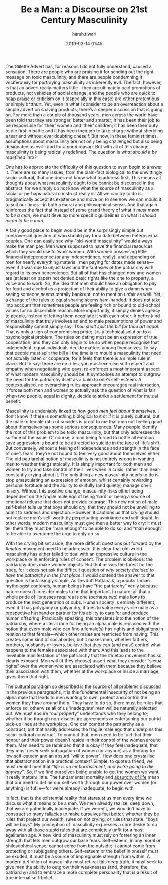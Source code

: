 ﻿---
layout: post
current: post
navigation: True
class: post-template

title: "Be a Man: a Discourse on 21st Century Masculinity"
author: harsh.tiwari
cover: masculinity.jpg
tags: society
date: 2019-03-14 01:45
link: https://pixabay.com/illustrations/male-symbol-man-silhouette-slide-601785/
---

The Gillette Advert has, for reasons I do not fully understand, caused a
sensation. There are people who are praising it for sending out the right
message on toxic masculinity, and there are people condemning it vociferously
for portraying masculinity as inherently evil. The fact, however, is that an
advert really matters little—they are ultimately paid promotions of products,
not vehicles of social change, and the people who are quick to heap praise or
criticism on it (especially in this case) are either pretentious or simply
b\*tthurt. Yet, even in what I consider to be an overreaction about a simple
advert on shaving products, there’s a deeper discussion that is going on. For
more than a couple of thousand years, men across the world have been told that
they are stronger, better and smarter; it has been their job to be responsible
for ‘their’ women and ‘their’ children; it has been their duty to die first in
battle and it has been their job to take charge without shedding a tear and
without ever doubting oneself. But now, in these feminist times, assumptions
about masculinity are not only being challenged but also being designated as
evil—and for a good reason. But with all of this change, masculinity is being
radically redefined. The question is *what should it be redefined into?*

One has to appreciate the difficulty of this question to even begin to answer
it. There are so many issues, from the plain-fact biological to the unwittingly
socio-cultural, that one does not know what to address first. This means all
thoughts about what masculinity ought to be cannot be discussed in the abstract, for we
simply do not know what the source of masculinity as a social or perhaps natural
construct really is. All we can try to do is pragmatically accept its existence
and move on to see how we can mould it to suit our times—in both a moral and
philosophical sense. And that again reinforces the fact that instead of some
grand theory of what it *must mean to be a man*, we must develop more specific
guidelines on what it *should mean to be a man*.   

A fairly good place to begin would be in the surprisingly simple but
controversial question of who should pay for a date between heterosexual
couples. One can easily see why "old-world masculinity" would always make the
man pay: Men were supposed to have the financial resources which they would use
to ‘woo’ women. With women possessing little financial independence (or any
independence, really), and depending on men for nearly everything material, men
paying for dates made sense—even if it was due to unjust laws and the fantasies
of the patriarchy with regard to its own benevolence. But all of that has
changed now and women are (at least on paper) not denied basic rights like the
one to property, a voice and to work. So, the idea that men should have an
obligation to pay for food and alcohol as a projection of their ability to give
a damn when seeing someone seems morally bankrupt, not to mention unfair as
well. Yet, a change of the rules to equal sharing seems ham-handed. It does not
take into account that sometimes people are feeling rich or bound to old-school
values for no discernible reason. More importantly, it simply denies agency to
people, instead of letting them negotiate it with each other. A better kind of
masculinity that truly involves an end to male presumptions of power and
responsibility cannot simply say: *Thou shalt split the bill for thou art equal*.
That is only a sign of compromising pride; it is a technical solution to a
psychological problem. The rules on dating must be an expression of true
cooperation, and they can only begin to be so when people recognise that
independent, equal individuals decide matters among themselves. To say that
people must split the bill all the time is to mould a masculinity that need not
actually listen or cooperate, for it feels that there is a simple rule in place.
But to say: there are no rules, you must exercise self-respect and empathy when
negotiating who pays, re-enforces a most important aspect of what modern
masculinity should be. It symbolises an attempt to outgrow the need for the
patriarchy itself as a balm to one’s self-esteem. A contextualised, no
overarching rules approach encourages real interaction, it forces both men and
women to actually ask the question of what is fair when two people, equal in
dignity, decide to strike a settlement for mutual benefit.     

Masculinity is undeniably linked to *how good men feel about themselves*. I don’t
know if there is something biological to it or if it is purely cultural, but the
male to female ratio of suicides is proof to me that men not feeling good about
themselves has some serious consequences. Many people identify the root of this
problem to be toxic masculinity, but that only addresses the surface of the
issue. Of course, a man being forced to bottle all emotion save aggression is
bound to be attracted to suicide in the face of life’s sh\*t. But conversely,
without a feeling of independence and strength in the face of one’s fears,
they’re not bound to feel very good about themselves either. The old patriarchal
notion of masculinity is not entirely wrong in wanting men to weather things
stoically. It is simply important for both men and women to try and take control
of their lives when in crisis, rather than near-constantly crying about it. The
only thing a new masculinity needs to do is stop emasculating an expression of
emotion, whilst certainly rewarding personal fortitude and the ability to
skilfully (and quietly) manage one’s misery. Without this positive change,
masculinity risks either being dependent on the fragile male ego of being ‘hard’
or being a source of emotional release that does not provide courage. This new
notion of male self-belief tells us that boys should cry, that they should not
be unwilling to admit to sadness and dejection. However, it cautions us that
crying should not replace men’s self-worth by perpetuating avoidance and
self-doubt. In other words, modern masculinity must give men a better way to
cry: it must tell them they must be “man enough” to be able to do so, and “man
enough” to be able to overcome the urge to only do so.

With the crying bit set aside, the more difficult questions put forward by the
*\#metoo* movement need to be addressed. It is clear that old-world masculinity
has either failed to deal with an oppressive culture in the workplace or in
enforcing rules of consent. The problem is obvious: the patriarchy does make
women objects. But that misses the forest for the trees, for it does not ask the
difficult question of *why society decided to have the patriarchy in the first
place*. I would contend the answer to that question is tantalisingly simple. As
Devdutt Pattanaik, a popular Indian mythologist contends, human beings have “the
patriarchy” verily because nature doesn’t consider males to be that important.
In nature, all that a whole pride of lionesses requires is one (perhaps two)
male lions to produce the next generation of cubs. Human society is entirely
different, even if it has polygamy or polyandry, it tries to value every virile
male as a prospective husband or partner for his ability to care for and produce
human offspring. Practically speaking, this translates into the notion of the
patriarchy, where a literal race for being an alpha male is replaced with the
notion that every male who can find a female(s) has rights and obligations in
relation to that female—which other males are restricted from having. This
creates some kind of social order, but it makes men, whether fathers, brothers,
husbands or lovers, believe that they can (and must) control what happens to the
females associated with them. And this leads to the inevitable manifestation of
the patriarchy that the \#metoo movement has so clearly exposed. Men will (if
they choose) assert what they consider “sexual rights” over the women who are
associated with them because they believe their association with them, whether
at the workplace or inside a marriage, gives them that right.

The cultural paradigm so described is the source of all problems discussed in
the previous paragraphs, it is this fundamental insecurity of not being an alpha
male that leads to men wanting to own, protect and control the women they have
around them. They have to do so, there must be rules that enforce so, otherwise
all of us ‘inadequate’ men will be naturally selected out. We must ensure “our
property” understands who they belong to, whether it be through non-disclosure
agreements or entertaining our putrid pick-up lines at the workplace. One can
combat the patriarchy as a construct, but that hardly addresses the fragile male
ego that underpins this socio-cultural construct. To combat that, men need to be
told that their honour and their power doesn’t reside in their control of the
women around them. Men need to be reminded that it is okay if they feel
inadequate, that they must never seek subjugation of women (or anyone) as a
therapy for low self-esteem and an absurd “will to power”. How does one
crystallise that abstract notion in a practical context? Simple: to quote a
friend, we must remind men that *“life is an embarrassment, and we’re going to
die anyway”*. So, if we find ourselves being unable to get the women we want, it
really matters little. The fundamental mortality and [absurdity of life](https://thepangean.com/Understanding-the-Absurdity-of-Life) mean that
our need to define our self-worth through our power over women (or anything) is
futile—for we’re already inadequate, to begin with.

In fact, that is the existential reality that stares at us men every time we
discuss what it means to be a man. We men already realise, deep down, that we
are pathetically inadequate. If we weren’t, we wouldn’t have to construct so
many fallacies to make ourselves feel better, whether they be rules that project
our wealth, rules on not crying, or rules that state: “boys will be boys”.
My conception of masculinity expresses a core desire to do away with all those
stupid rules that are completely unfit for a most egalitarian age. A new kind of
masculinity must rely on fostering an inner strength that lets men outgrow our
base fears. Self-esteem, in any moral or philosophical sense, cannot come from
the outside; it cannot come from protecting or subjugating others. Self-esteem
or the belief in oneself must be exuded, it must be a source of impregnable
strength from within. A modern definition of masculinity must reflect this deep
truth, it must seek to give men the ability to outgrow their weaknesses (and,
therefore, the patriarchy) and to embrace a more complete personality that is a
result of true internal self-belief.
